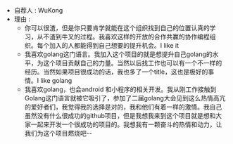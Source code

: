 * 自荐人 : WuKong
* 理由 : 
  * 你可以很渣，但是你只要肯学就能在这个组织找到自己的位置认真的学习，从不渣到牛叉的过程。我喜欢这样的开放的合作共赢的协作编程组织。每个加入的人都能得到自己想要的提升机会。I like it 
  * 我喜欢golang这门语言。我加入这个项目的就是想提升自己golang的水平，为这个项目贡献自己的力量。当然以后找工作也可以有一个不一样的经历。当然如果项目很成功的话，我也多了一个title，这也是极好的事情。I like golang 
  * 我喜欢golang，也会android 和小程序的相关开发。我从刚工作接触到Golang这门语言就被它吸引了，参加了二届golang大会见到这么热情高亢的爱好者们，我觉得我的选择是对的，我和他们有着一样的激情。我自己虽然没有什么很成功的github项目，但是我想我来到这个项目就是想和大家一起来开发一个很成功的项目的。我想我有一颗奋斗的热情和动力，让我们为这个项目燃烧吧-- 
  
  